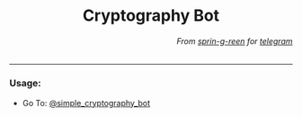 <h1 align='center'> Cryptography Bot </h1>
<h6 align='right'>From <a href="https://sprin-g-reen.github.io/home">sprin-g-reen</a> for <a href='https://telegram.org/'>telegram</a></h6>
<hr>
<p>
  <h3>Usage:</h3>
  
  - Go To: <a href='https://telegram.me/simple_cryptography_bot'>@simple_cryptography_bot</a>

</p>
